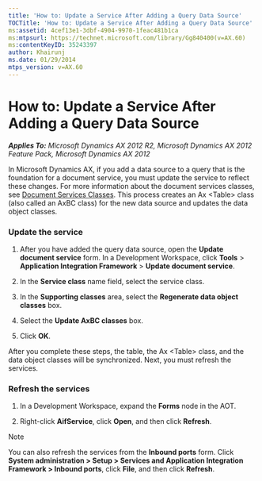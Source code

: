 ```yaml
---
title: 'How to: Update a Service After Adding a Query Data Source'
TOCTitle: 'How to: Update a Service After Adding a Query Data Source'
ms:assetid: 4cef13e1-3dbf-4904-9970-1feac481b1ca
ms:mtpsurl: https://technet.microsoft.com/library/Gg840400(v=AX.60)
ms:contentKeyID: 35243397
author: Khairunj
ms.date: 01/29/2014
mtps_version: v=AX.60
---
```


# How to: Update a Service After Adding a Query Data Source 


_**Applies To:** Microsoft Dynamics AX 2012 R2, Microsoft Dynamics AX 2012 Feature Pack, Microsoft Dynamics AX 2012_

In Microsoft Dynamics AX, if you add a data source to a query that is the foundation for a document service, you must update the service to reflect these changes. For more information about the document services classes, see [Document Services Classes](document-services-classes.md). This process creates an Ax \<Table\> class (also called an AxBC class) for the new data source and updates the data object classes.

### Update the service

1.  After you have added the query data source, open the **Update document service** form. In a Development Workspace, click **Tools** \> **Application Integration Framework** \> **Update document service**.

2.  In the **Service class** name field, select the service class.

3.  In the **Supporting classes** area, select the **Regenerate data object classes** box.

4.  Select the **Update AxBC classes** box.

5.  Click **OK**.

After you complete these steps, the table, the Ax \<Table\> class, and the data object classes will be synchronized. Next, you must refresh the services.

### Refresh the services

1.  In a Development Workspace, expand the **Forms** node in the AOT.

2.  Right-click **AifService**, click **Open**, and then click **Refresh**.


> [!NOTE]
> <P>You can also refresh the services from the <STRONG>Inbound ports</STRONG> form. Click <STRONG>System administration &gt; Setup &gt; Services and Application Integration Framework &gt; Inbound ports</STRONG>, click <STRONG>File</STRONG>, and then click <STRONG>Refresh</STRONG>.</P>


